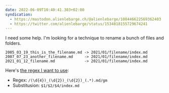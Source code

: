 ```yaml
---
date: 2022-06-09T10:40:41.303+02:00
syndication:
  - https://mastodon.alienlebarge.ch/@alienlebarge/108446622569362403
  - https://twitter.com/alienlebarge/status/1534818155729674241
---
```

I need some help.
I'm looking for a technique to rename a bunch of files and folders.

```
2005_03_19_this_is_the_filename.md -> 2021/01/filename/index.md
2007_07_23_another_filename.md     -> 2021/01/filename/index.md
2021_01_12_filename.md             -> 2021/01/filename/index.md
```

Here's [the regex I want to use](https://regex101.com/r/F9zU3z/5): 
- Regex: `/(\d{4})_(\d{2})_(\d{2})_(.*).md/gm`
- Substitusion: `$1/$2/$4/index.md`
